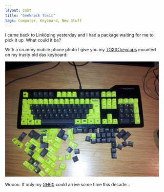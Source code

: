 ```yaml
---
layout: post
title: "Geekhack Toxic"
tags: Computer, Keyboard, New Stuff
---
```


I came back to Linköping yesterday and I had a package waiting for me to pick it up. What could it be?

With a crummy mobile phone photo I give you my [TOXIC keycaps][] mounted on my trusty old das keyboard:

<a href="/images/toxic.jpg"><img src="/images/toxic.jpg" width=800 /></a>

Woooo. If only my [GH60][] could arrive some time this decade...

[toxic keycaps]: https://geekhack.org/index.php?topic=55644.0 "TOXIC"
[GH60]: https://geekhack.org/index.php?topic=41464.0 "GH60"

